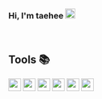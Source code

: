 ### Hi, I'm taehee <img src="https://media.giphy.com/media/hvRJCLFzcasrR4ia7z/giphy.gif" width="20" >


<br />

<h2>Tools 📚</h2>
<code><img height="25" src="https://skillicons.dev/icons?i=js,html,css"></code>
<code><img height="25" src="https://skillicons.dev/icons?i=typescript"></code>
<code><img height="25" src="https://skillicons.dev/icons?i=graphql"></code>
<code><img height="25" src="https://skillicons.dev/icons?i=react"></code>
<code><img height="25" src="https://skillicons.dev/icons?i=nextjs"></code>
<code><img height="25" src="https://skillicons.dev/icons?i=tailwindcss"></code>

